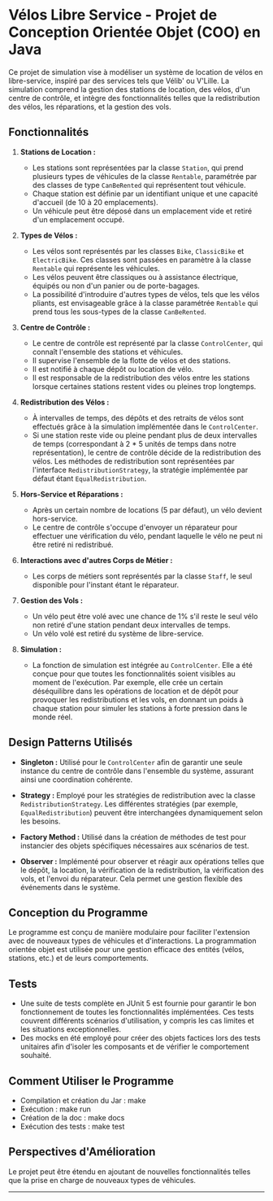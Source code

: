 # Vélos Libre Service - Projet de Conception Orientée Objet (COO) en Java


Ce projet de simulation vise à modéliser un système de location de vélos en libre-service, inspiré par des services tels que Vélib' ou V'Lille. La simulation comprend la gestion des stations de location, des vélos, d'un centre de contrôle, et intègre des fonctionnalités telles que la redistribution des vélos, les réparations, et la gestion des vols.

## Fonctionnalités

1. **Stations de Location :**
   - Les stations sont représentées par la classe `Station`, qui prend plusieurs types de véhicules de la classe `Rentable`, paramétrée par des classes de type `CanBeRented` qui représentent tout véhicule.
   - Chaque station est définie par un identifiant unique et une capacité d'accueil (de 10 à 20 emplacements).
   - Un véhicule peut être déposé dans un emplacement vide et retiré d'un emplacement occupé.

2. **Types de Vélos :**
   - Les vélos sont représentés par les classes `Bike`, `ClassicBike` et `ElectricBike`. Ces classes sont passées en paramètre à la classe `Rentable` qui représente les véhicules.
   - Les vélos peuvent être classiques ou à assistance électrique, équipés ou non d'un panier ou de porte-bagages.
   - La possibilité d'introduire d'autres types de vélos, tels que les vélos pliants, est envisageable grâce à la classe paramétrée `Rentable` qui prend tous les sous-types de la classe `CanBeRented`.

3. **Centre de Contrôle :**
   - Le centre de contrôle est représenté par la classe `ControlCenter`, qui connaît l'ensemble des stations et véhicules.
   - Il supervise l'ensemble de la flotte de vélos et des stations.
   - Il est notifié à chaque dépôt ou location de vélo.
   - Il est responsable de la redistribution des vélos entre les stations lorsque certaines stations restent vides ou pleines trop longtemps.

4. **Redistribution des Vélos :**
   - À intervalles de temps, des dépôts et des retraits de vélos sont effectués grâce à la simulation implémentée dans le `ControlCenter`.
   - Si une station reste vide ou pleine pendant plus de deux intervalles de temps (correspondant à 2 * 5 unités de temps dans notre représentation), le centre de contrôle décide de la redistribution des vélos. Les méthodes de redistribution sont représentées par l'interface `RedistributionStrategy`, la stratégie implémentée par défaut étant `EqualRedistribution`.

5. **Hors-Service et Réparations :**
   - Après un certain nombre de locations (5 par défaut), un vélo devient hors-service.
   - Le centre de contrôle s'occupe d'envoyer un réparateur pour effectuer une vérification du vélo, pendant laquelle le vélo ne peut ni être retiré ni redistribué.

6. **Interactions avec d'autres Corps de Métier :**
   - Les corps de métiers sont représentés par la classe `Staff`, le seul disponible pour l'instant étant le réparateur.

7. **Gestion des Vols :**
   - Un vélo peut être volé avec une chance de 1% s'il reste le seul vélo non retiré d'une station pendant deux intervalles de temps.
   - Un vélo volé est retiré du système de libre-service.

8. **Simulation :**
   - La fonction de simulation est intégrée au `ControlCenter`. Elle a été conçue pour que toutes les fonctionnalités soient visibles au moment de l'exécution. Par exemple, elle crée un certain déséquilibre dans les opérations de location et de dépôt pour provoquer les redistributions et les vols, en donnant un poids à chaque station pour simuler les stations à forte pression dans le monde réel.

## Design Patterns Utilisés

- **Singleton :** Utilisé pour le `ControlCenter` afin de garantir une seule instance du centre de contrôle dans l'ensemble du système, assurant ainsi une coordination cohérente.

- **Strategy :** Employé pour les stratégies de redistribution avec la classe `RedistributionStrategy`. Les différentes stratégies (par exemple, `EqualRedistribution`) peuvent être interchangées dynamiquement selon les besoins.

- **Factory Method :** Utilisé dans la création de méthodes de test pour instancier des objets spécifiques nécessaires aux scénarios de test.

- **Observer :** Implémenté pour observer et réagir aux opérations telles que le dépôt, la location, la vérification de la redistribution, la vérification des vols, et l'envoi du réparateur. Cela permet une gestion flexible des événements dans le système.

## Conception du Programme

Le programme est conçu de manière modulaire pour faciliter l'extension avec de nouveaux types de véhicules et d'interactions. La programmation orientée objet est utilisée pour une gestion efficace des entités (vélos, stations, etc.) et de leurs comportements.

## Tests

- Une suite de tests complète en JUnit 5 est fournie pour garantir le bon fonctionnement de toutes les fonctionnalités implémentées. Ces tests couvrent différents scénarios d'utilisation, y compris les cas limites et les situations exceptionnelles.
- Des mocks en été employé pour créer des objets factices lors des tests unitaires afin d'isoler les composants et de vérifier le comportement souhaité.

## Comment Utiliser le Programme

- Compilation et création du Jar : make
- Exécution : make run
- Création de la doc : make docs
- Exécution des tests : make test  

## Perspectives d'Amélioration

Le projet peut être étendu en ajoutant de nouvelles fonctionnalités telles que la prise en charge de nouveaux types de véhicules.

---
